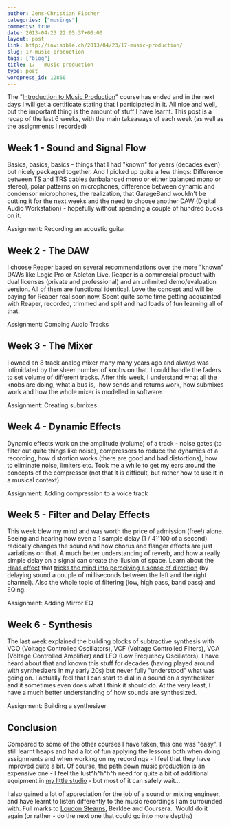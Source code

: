 ```yaml
---
author: Jens-Christian Fischer
categories: ["musings"]
comments: true
date: 2013-04-23 22:05:37+00:00
layout: post
link: http://invisible.ch/2013/04/23/17-music-production/
slug: 17-music-production
tags: ["blog"]
title: 17 - music production
type: post
wordpress_id: 12860
---
```


The "[Introduction to Music Production](https://www.coursera.org/course/musicproduction)" course has ended and in the next days I will get a certificate stating that I participated in it. All nice and well, but the important thing is the amount of stuff I have learnt. This post is a recap of the last 6 weeks, with the main takeaways of each week (as well as the assignments I recorded)


## Week 1 - Sound and Signal Flow


Basics, basics, basics - things that I had "known" for years (decades even) but nicely packaged together. And I picked up quite a few things: Difference between TS and TRS cables (unbalanced mono or either balanced mono or stereo), polar patterns on microphones, difference between dynamic and condensor microphones, the realization, that GarageBand wouldn't be cutting it for the next weeks and the need to choose another DAW (Digital Audio Workstation) - hopefully without spending a couple of hundred bucks on it.

Assignment: Recording an acoustic guitar



## Week 2 - The DAW


I choose [Reaper](http://reaper.fm) based on several recommendations over the more "known" DAWs like Logic Pro or Ableton Live. Reaper is a commercial product with dual licenses (private and professional) and an unlimited demo/evaluation version. All of them are functional identical. Love the concept and will be paying for Reaper real soon now. Spent quite some time getting acquainted with Reaper, recorded, trimmed and split and had loads of fun learning all of that.

Assignment: Comping Audio Tracks




## Week 3 - The Mixer


I owned an 8 track analog mixer many many years ago and always was intimidated by the sheer number of knobs on that. I could handle the faders to set volume of different tracks. After this week, I understand what all the knobs are doing, what a bus is,  how sends and returns work, how submixes work and how the whole mixer is modelled in software.

Assignment: Creating submixes




## Week 4 - Dynamic Effects


Dynamic effects work on the amplitude (volume) of a track - noise gates (to filter out quite things like noise), compressors to reduce the dynamics of a recording, how distortion works (there are good and bad distortions), how to eliminate noise, limiters etc. Took me a while to get my ears around the concepts of the compressor (not that it is difficult, but rather how to use it in a musical context).

Assignment: Adding compression to a voice track




## Week 5 - Filter and Delay Effects


This week blew my mind and was worth the price of admission (free!) alone. Seeing and hearing how even a 1 sample delay (1 / 41'100 of a second) radically changes the sound and how chorus and flanger effects are just variations on that. A much better understanding of reverb, and how a really simple delay on a signal can create the illusion of space. Learn about the [Haas effect](http://en.wikipedia.org/wiki/Haas_effect) that [tricks the mind into perceiving a sense of direction](http://www.youtube.com/watch?v=-PFgCrvwByo) (by delaying sound a couple of milliseconds between the left and the right channel). Also the whole topic of filtering (low, high pass, band pass) and EQing.

Assignment: Adding Mirror EQ




## Week 6 - Synthesis


The last week explained the building blocks of subtractive synthesis with VCO (Voltage Controlled Oscillators), VCF (Voltage Controlled Filters), VCA (Voltage Controlled Amplifier) and LFO (Low Frequency Oscillators). I have heard about that and known this stuff for decades (having played around with synthesizers in my early 20s) but never fully "understood" what was going on. I actually feel that I can start to dial in a sound on a synthesizer and it sometimes even does what I think it should do. At the very least, I have a much better understanding of how sounds are synthesized.

Assignment: Building a synthesizer




## Conclusion


Compared to some of the other courses I have taken, this one was "easy". I still learnt heaps and had a lot of fun applying the lessons both when doing assignments and when working on my recordings - I feel that they have improved quite a bit. Of course, the path down music production is an expensive one - I feel the lust^h^h^h^h need for quite a bit of additional equipment in [my little studio](/2013/04/21/18-home-studio/) - but most of it can safely wait...

I also gained a lot of appreciation for the job of a sound or mixing engineer, and have learnt to listen differently to the music recordings I am surrounded with. Full marks to [Loudon Stearns](http://loudonstearns.com/), Berklee and Coursera.  Would do it again (or rather - do the next one that could go into more depths)
